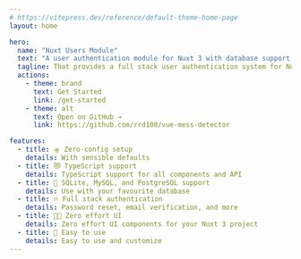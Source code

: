 ```yaml
---
# https://vitepress.dev/reference/default-theme-home-page
layout: home

hero:
  name: "Nuxt Users Module"
  text: "A user authentication module for Nuxt 3 with database support for SQLite, MySQL, and PostgreSQL"
  tagline: That provides a full stack user authentication system for Nuxt 3 projects.
  actions:
    - theme: brand
      text: Get Started
      link: /get-started
    - theme: alt
      text: Open on GitHub →
      link: https://github.com/rrd108/vue-mess-detector

features:
  - title: 🛸 Zero-config setup
    details: With sensible defaults
  - title: 😻 TypeScript support
    details: TypeScript support for all components and API
  - title: 🤖 SQLite, MySQL, and PostgreSQL support
    details: Use with your favourite database
  - title: 🔥 Full stack authentication
    details: Password reset, email verification, and more
  - title: 💅🏻 Zero effort UI
    details: Zero effort UI components for your Nuxt 3 project
  - title: 🚀 Easy to use
    details: Easy to use and customize
---
```


<span id="morphBlur"></span>

